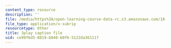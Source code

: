 ```yaml
---
content_type: resource
description: ''
file: /media/https%3A/open-learning-course-data-rc.s3.amazonaws.com/18-085-computational-science-and-engineering-i-fall-2008/ce99f6d58819b04060f65122da361117_bciGyT6eeOE.srt
file_type: application/x-subrip
resourcetype: Other
title: 3play caption file
uid: ce99f6d5-8819-b040-60f6-5122da361117
---
```

